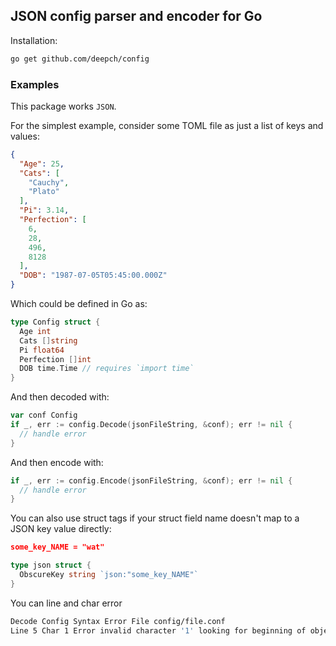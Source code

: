 ## JSON config parser and encoder for Go

Installation:

```bash
go get github.com/deepch/config
```

### Examples

This package works `JSON`.

For the simplest example, consider some TOML file as just a list of keys
and values:

```json
{
  "Age": 25,
  "Cats": [
    "Cauchy",
    "Plato"
  ],
  "Pi": 3.14,
  "Perfection": [
    6,
    28,
    496,
    8128
  ],
  "DOB": "1987-07-05T05:45:00.000Z"
}
```

Which could be defined in Go as:

```go
type Config struct {
  Age int
  Cats []string
  Pi float64
  Perfection []int
  DOB time.Time // requires `import time`
}
```

And then decoded with:

```go
var conf Config
if _, err := config.Decode(jsonFileString, &conf); err != nil {
  // handle error
}
```

And then encode with:

```go
if _, err := config.Encode(jsonFileString, &conf); err != nil {
  // handle error
}
```

You can also use struct tags if your struct field name doesn't map to a JSON
key value directly:

```json
some_key_NAME = "wat"
```

```go
type json struct {
  ObscureKey string `json:"some_key_NAME"`
}
```


You can line and char error 
```bash
Decode Config Syntax Error File config/file.conf 
Line 5 Char 1 Error invalid character '1' looking for beginning of object key string
```
